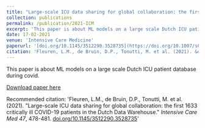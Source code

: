 ```yaml
---
title: "Large-scale ICU data sharing for global collaboration: the first 1633 critically ill COVID-19 patients in the Dutch Data Warehouse"
collection: publications
permalink: /publication/2021-ICM
excerpt: 'This paper is about ML models on a large scale Dutch ICU patient database during covid.'
date: 17-02-2021
venue: 'Intensive Care Medicine'
paperurl: '[doi.org/10.1145/3512290.3528735](https://doi.org/10.1007/s00134-021-06361-x)'
citation: 'Fleuren, L.M., de Bruin, D.P., Tonutti, M. et al. (2021). &quot;Large-scale ICU data sharing for global collaboration: the first 1633 critically ill COVID-19 patients in the Dutch Data Warehouse.&quot; <i>Intensive Care Med 47</i>, 478-481. [doi.org/10.1145/3512290.3528735](https://doi.org/10.1007/s00134-021-06361-x)'
---
```

This paper is about ML models on a large scale Dutch ICU patient database during covid.

[Download paper here](https://doi.org/10.1007/s00134-021-06361-x)

Recommended citation: 'Fleuren, L.M., de Bruin, D.P., Tonutti, M. et al. (2021). &quot;Large-scale ICU data sharing for global collaboration: the first 1633 critically ill COVID-19 patients in the Dutch Data Warehouse.&quot; <i>Intensive Care Med 47</i>, 478-481. [doi.org/10.1145/3512290.3528735](https://doi.org/10.1007/s00134-021-06361-x)'
